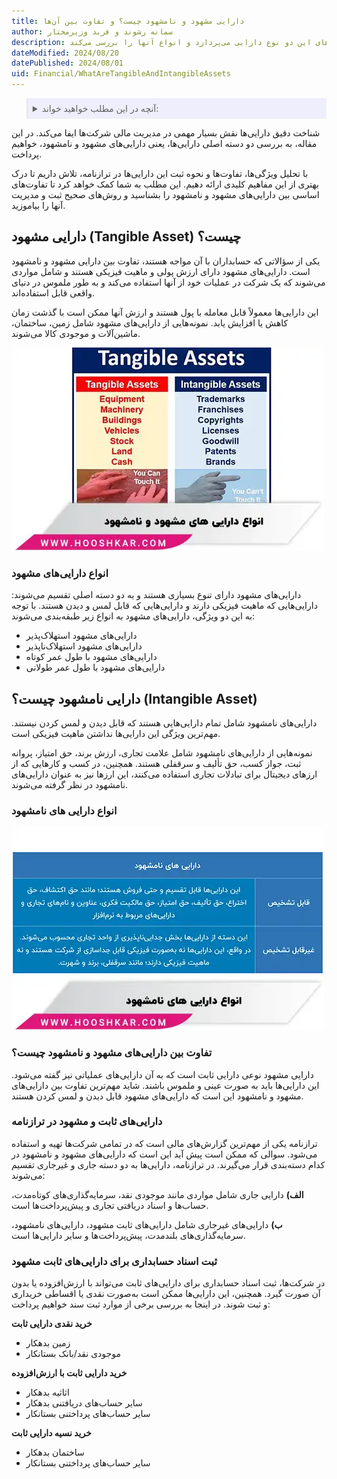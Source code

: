 ```yaml
---
title: دارایی مشهود و نامشهود چیست؟ و تفاوت‌ بین آن‌ها
author: سمانه رشوند و فربد وزیرمختار
description: دارایی‌های مشهود و نامشهود نقش مهمی در ساختار مالی شرکت‌ها دارند. این مطلب به تعریف و تفاوت‌های این دو نوع دارایی می‌پردازد و انواع آنها را بررسی می‌کند. 
dateModified: 2024/08/20
datePublished: 2024/08/01
uid: Financial/WhatAreTangibleAndIntangibleAssets
---
```


<blockquote style="background-color:#eeeefc; padding:0.5rem">
<details>
  <summary>آنچه در این مطلب خواهید خواند:</summary>
  <ul>
    <li>دارایی مشهود (Tangible Asset) چیست؟</li>
     <li>انواع دارایی‌های مشهود</li>
     <li>دارایی نامشهود چیست؟ (Intangible Asset)</li>
     <li>تفاوت بین دارایی‌های مشهود و نامشهود چیست؟</li>
     <li>دارایی‌های ثابت و مشهود در ترازنامه</li>
     <li>ثبت اسناد حسابداری برای دارایی‌های ثابت مشهود</li>
  </ul>
</details>
</blockquote>

شناخت دقیق دارایی‌ها نقش بسیار مهمی در مدیریت مالی شرکت‌ها ایفا می‌کند. در این مقاله، به بررسی دو دسته اصلی دارایی‌ها، یعنی دارایی‌های مشهود و نامشهود، خواهیم پرداخت. 

با تحلیل ویژگی‌ها، تفاوت‌ها و نحوه ثبت این دارایی‌ها در ترازنامه، تلاش داریم تا درک بهتری از این مفاهیم کلیدی ارائه دهیم. این مطلب به شما کمک خواهد کرد تا تفاوت‌های اساسی بین دارایی‌های مشهود و نامشهود را بشناسید و روش‌های صحیح ثبت و مدیریت آنها را بیاموزید.

## دارایی مشهود (Tangible Asset) چیست؟
یکی از سؤالاتی که حسابداران با آن مواجه هستند، تفاوت بین دارایی مشهود و نامشهود است. دارایی‌های مشهود دارای ارزش پولی و ماهیت فیزیکی هستند و شامل مواردی می‌شوند که یک شرکت در عملیات خود از آنها استفاده می‌کند و به طور ملموس در دنیای واقعی قابل استفاده‌اند.

 این دارایی‌ها معمولاً قابل معامله با پول هستند و ارزش آنها ممکن است با گذشت زمان کاهش یا افزایش یابد. نمونه‌هایی از دارایی‌های مشهود شامل زمین، ساختمان، ماشین‌آلات و موجودی کالا می‌شوند.

![انواع دارایی های مشهود و نامشهود](./Images/TypesOfTangibleAndIntangibleAssets.webp)

### انواع دارایی‌های مشهود

دارایی‌های مشهود دارای تنوع بسیاری هستند و به دو دسته اصلی تقسیم می‌شوند: دارایی‌هایی که ماهیت فیزیکی دارند و دارایی‌هایی که قابل لمس و دیدن هستند. با توجه به این دو ویژگی، دارایی‌های مشهود به انواع زیر طبقه‌بندی می‌شوند:
- دارایی‌های مشهود استهلاک‌پذیر
- دارایی‌های مشهود استهلاک‌ناپذیر
- دارایی‌های مشهود با طول عمر کوتاه
- دارایی‌های مشهود با طول عمر طولانی

## دارایی نامشهود چیست؟ (Intangible Asset)
دارایی‌های نامشهود شامل تمام دارایی‌هایی هستند که قابل دیدن و لمس کردن نیستند. مهم‌ترین ویژگی این دارایی‌ها نداشتن ماهیت فیزیکی است. 

نمونه‌هایی از دارایی‌های نامشهود شامل علامت تجاری، ارزش برند، حق امتیاز، پروانه ثبت، جواز کسب، حق تألیف و سرقفلی هستند. همچنین، در کسب و کارهایی که از ارزهای دیجیتال برای تبادلات تجاری استفاده می‌کنند، این ارزها نیز به عنوان دارایی‌های نامشهود در نظر گرفته می‌شوند.

### انواع دارایی های نامشهود

![انواع دارایی های نامشهود](./Images/TypesOfIntangibleAssets.webp)

### تفاوت بین دارایی‌های مشهود و نامشهود چیست؟
دارایی مشهود نوعی دارایی ثابت است که به آن دارایی‌های عملیاتی نیز گفته می‌شود. این دارایی‌ها باید به صورت عینی و ملموس باشند. شاید مهم‌ترین تفاوت بین دارایی‌های مشهود و نامشهود این است که دارایی‌های مشهود قابل دیدن و لمس کردن هستند.

### دارایی‌های ثابت و مشهود در ترازنامه

ترازنامه یکی از مهم‌ترین گزارش‌های مالی است که در تمامی شرکت‌ها تهیه و استفاده می‌شود. سوالی که ممکن است پیش آید این است که دارایی‌های مشهود و نامشهود در کدام دسته‌بندی قرار می‌گیرند. در ترازنامه، دارایی‌ها به دو دسته جاری و غیرجاری تقسیم می‌شوند:

**الف)** دارایی جاری شامل مواردی مانند موجودی نقد، سرمایه‌گذاری‌های کوتاه‌مدت، حساب‌ها و اسناد دریافتی تجاری و پیش‌پرداخت‌ها است.

**ب)** دارایی‌های غیرجاری شامل دارایی‌های ثابت مشهود، دارایی‌های نامشهود، سرمایه‌گذاری‌های بلندمدت، پیش‌پرداخت‌ها و سایر دارایی‌ها است.

### ثبت اسناد حسابداری برای دارایی‌های ثابت مشهود

در شرکت‌ها، ثبت اسناد حسابداری برای دارایی‌های ثابت می‌تواند با ارزش‌افزوده یا بدون آن صورت گیرد. همچنین، این دارایی‌ها ممکن است به‌صورت نقدی یا اقساطی خریداری و ثبت شوند. در اینجا به بررسی برخی از موارد ثبت سند خواهیم پرداخت:

**خرید نقدی دارایی ثابت**
   - زمین بدهکار
   - موجودی نقد/بانک بستانکار

**خرید دارایی ثابت با ارزش‌افزوده**
   - اثاثیه بدهکار
   - سایر حساب‌های دریافتنی بدهکار
   - سایر حساب‌های پرداختنی بستانکار

**خرید نسیه دارایی ثابت**
   - ساختمان بدهکار
   - سایر حساب‌های پرداختنی بستانکار
